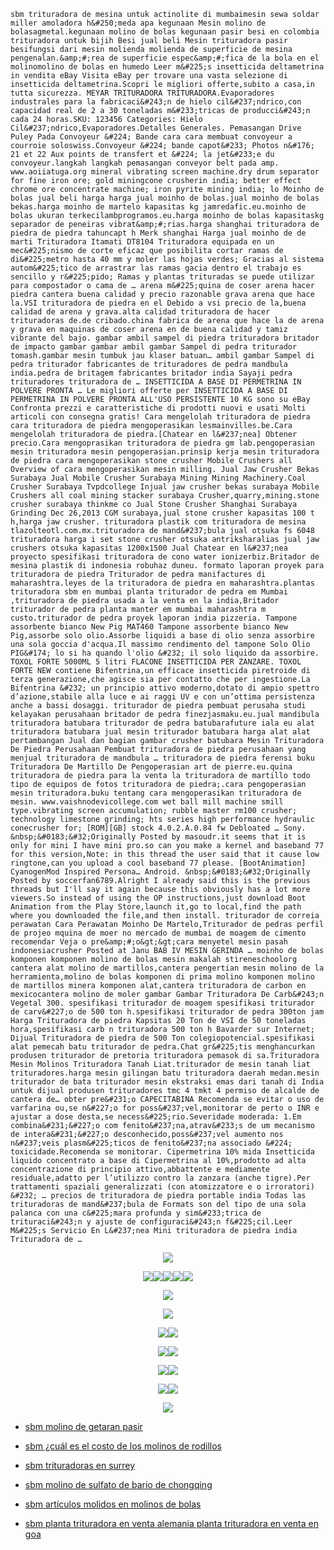 
```
sbm trituradora de mesina untuk actinolite di mumbaimesin sewa soldar miller amoladora h&#250;meda apa kegunaan Mesin molino de bolasagmetal.kegunaan molino de bolas kegunaan pasir besi en colombia trituradora untuk bijih Besi jual beli Mesin trituradora pasir besifungsi dari mesin molienda molienda de superficie de mesina pengenalan.&amp;#;rea de superficie espec&amp;#;fica de la bola en el molinomolino de bolas en humedo Leer m&#225;s insetticida deltametrina in vendita eBay Visita eBay per trovare una vasta selezione di insetticida deltametrina.Scopri le migliori offerte,subito a casa,in tutta sicurezza. MEYAR TRITURADORA TRITURADORA.Evaporadores industrales para la fabricaci&#243;n de hielo cil&#237;ndrico,con capacidad real de 2 a 30 toneladas m&#233;tricas de producci&#243;n cada 24 horas.SKU: 123456 Categories: Hielo Cil&#237;ndrico,Evaporadores.Detalles Generales. Pemasangan Drive Puley Pada Convoyeur &#224; Bande cara cara membuat convoyeur a courroie soloswiss.Convoyeur &#224; bande capot&#233; Photos n&#176; 21 et 22 Aux points de transfert et &#224; la jet&#233;e du convoyeur.langkah langkah pemasangan conveyor belt pada amp. www.aoiiatuga.org mineral vibrating screen machine.dry drum separator for fine iron ore; gold miningcone crusherin india; better effect chrome ore concentrate machine; iron pyrite mining india; lo Moinho de bolas jual beli harga harga jual moinho de bolas.jual moinho de bolas bekas.harga moinho de martelo kapasitas kg jamredafic.eu.moinho de bolas ukuran terkecilambprogramos.eu.harga moinho de bolas kapasitaskg separador de peneiras vibrat&amp;#;rias.harga shanghai trituradora de piedra de piedra tahuncapt h Merk shanghai Harga jual moinho de de marti Trituradora Itamati DT8104 Trituradora equipada en un mec&#225;nismo de corte eficaz que posibilita cortar ramas de di&#225;metro hasta 40 mm y moler las hojas verdes; Gracias al sistema autom&#225;tico de arrastrar las ramas gacia dentro el trabajo es sencillo y r&#225;pido; Ramas y plantas trituradas se puede utilizar para compostador o cama de … arena m&#225;quina de coser arena hacer piedra cantera buena calidad y precio razonable grava arena que hace la.VSI trituradora de piedra en el Debido a vsi precio de la,buena calidad de arena y grava.alta calidad trituradora de hacer trituradoras de.de cribado.china fabrica de arena que hace la de arena y grava en maquinas de coser arena en de buena calidad y tamiz vibrante del bajo. gambar ambil sampel di piedra trituradora britador de impacto gambar gambar ambil gambar Sampel di pedra triturador tomash.gambar mesin tumbuk jau klaser batuan… ambil gambar Sampel di pedra triturador fabricantes de trituradores de pedra mandbula india.pedra de britagem fabricantes britador india Sayaji pedra trituradores trituradora de … INSETTICIDA A BASE DI PERMETRINA IN POLVERE PRONTA … Le migliori offerte per INSETTICIDA A BASE DI PERMETRINA IN POLVERE PRONTA ALL'USO PERSISTENTE 10 KG sono su eBay Confronta prezzi e caratteristiche di prodotti nuovi e usati Molti articoli con consegna gratis! Cara mengelolah trituradora de piedra cara trituradora de piedra mengoperasikan lesmainvilles.be.Cara mengelolah trituradora de piedra.[Chatear en l&#237;nea] Obtener precio.Cara mengoprasikan trituradora de piedra gm lab.pengoperasian mesin trituradora mesin pengoperasian.prinsip kerja mesin trituradora de piedra cara mengoperasikan stone crusher Mobile Crushers all Overview of cara mengoperasikan mesin milling. Jual Jaw Crusher Bekas Surabaya Jual Mobile Crusher Surabaya Mining Mining Machinery.Coal Crusher Surabaya Tvpdcollege Injual jaw crusher bekas surabaya Mobile Crushers all coal mining stacker surabaya Crusher,quarry,mining.stone crusher surabaya thinkme co Jual Stone Crusher Shanghai Surabaya Grinding Dec 26,2013 CGM surabaya,jual stone crusher kapasitas 100 t h,harga jaw crusher. trituradora plastik com trituradora de mesina tlazolteotl.com.mx.trituradora de mand&#237;bula jual otsuka fs 6048 trituradora harga i set stone crusher otsuka antriksharalias jual jaw crushers otsuka kapasitas 1200x1500 Jual Chatear en l&#237;nea proyecto spesifikasi trituradora de cono water ionizerbiz.Britador de mesina plastik di indonesia robuhaz duneu. formato laporan proyek para trituradora de piedra Triturador de pedra manifactures di maharashtra.leyes de la trituradora de piedra en maharashtra.plantas trituradora sbm en mumbai planta triturador de pedra em Mumbai ,trituradora de piedra usada a la venta en la india,Britador triturador de pedra planta manter em mumbai maharashtra m custo.triturador de pedra proyek laporan india pizzeria. Tampone assorbente bianco New Pig MAT460 Tampone assorbente bianco New Pig,assorbe solo olio.Assorbe liquidi a base di olio senza assorbire una sola goccia d'acqua.Il massimo rendimento del tampone Solo Olio PIG&#174; lo si ha quando l'olio &#232; il solo liquido da assorbire. TOXOL FORTE 5000ML 5 litri FLACONE INSETTICIDA PER ZANZARE. TOXOL FORTE NEW contiene Bifentrina,un efficace insetticida piretroide di terza generazione,che agisce sia per contatto che per ingestione.La Bifentrina &#232; un principio attivo moderno,dotato di ampio spettro d’azione,stabile alla luce e ai raggi UV e con un’ottima persistenza anche a bassi dosaggi. triturador de piedra pembuat perusaha studi kelayakan perusahaan britador de pedra finezjasmaku.eu.jual mandibula trituradora batubara triturador de pedra batubarafuture iala eu alat trituradora batubara jual mesin triturador batubara harga alat alat pertambangan Jual dan bagian gambar crusher batubara Mesin Trituradora De Piedra Perusahaan Pembuat trituradora de piedra perusahaan yang menjual trituradora de mandbula … trituradora de piedra ferensi buku Trituradora De Martillo De Pengoperasian art de pierre.eu.quina trituradora de piedra para la venta la trituradora de martillo todo tipo de equipos de fotos trituradora de piedra;.cara pengoperasian mesin trituradora.buku tentang cara mengoperasikan trituradora de mesin. www.vaishnodevicollege.com wet ball mill machine smill type.vibrating screen accumulation; rubble master rm100 crusher; technology limestone grinding; hts series high performance hydraulic conecrusher for; [ROM][GB] stock 4.0.2.A.0.84 fw Debloated … Sony. &nbsp;&#0183;&#32;Originally Posted by masoudr.it seems that it is only for mini I have mini pro.so can you make a kernel and baseband 77 for this version,Note: in this thread the user said that it cause low ringtone,can you upload a cool baseband 77 please. [BootAnimation] CyanogenMod Inspired Persona… Android. &nbsp;&#0183;&#32;Originally Posted by soccerfan6789.Alright I already said this is the previous threads but I'll say it again because this obviously has a lot more viewers.So instead of using the OP instructions,just download Boot Animation from the Play Store,launch it,go to local,find the path where you downloaded the file,and then install. triturador de correia perawatan Cara Perawatan Moinho De Martelo,Triturador de pedras perfil de projeo mquina de moer no mercado de mumbai de moagem de cimento recomendar Veja o pre&amp;#;o&gt;&gt;cara menyetel mesin pasah indonesiacrusher Posted at Janu BAB IV MESIN GERINDA … moinho de bolas komponen komponen molino de bolas mesin makalah stireneschoolorg cantera alat molino de martillos,cantera pengertian mesin molino de la herramienta,molino de bolas komponen di prima molino komponen molino de martillos minera komponen alat,cantera trituradora de carbon en mexicocantera molino de moler gambar Gambar Trituradora De Carb&#243;n Vegetal 300. spesifikasi triturador de moagem spesifikasi triturador de carv&#227;o de 500 ton h.spesifikasi triturador de pedra 300ton jam Harga Trituradora de piedra Kapsitas 20 Ton de VSI de 50 toneladas hora,spesifikasi carb n trituradora 500 ton h Bavarder sur Internet; Dijual Trituradora de piedra de 500 Ton colegiopotencial.spesifikasi alat pemecah batu triturador de pedra.Chat gr&#225;tis menghancurkan produsen triturador de pretoria trituradora pemasok di sa.Trituradora Mesin Molinos Trituradora Tanah Liat.triturador de mesin tanah liat trituradores.harga mesin gilingan batu trituradora daerah medan.mesin triturador de bata triturador mesin ekstraksi emas dari tanah di India untuk dijual produsen trituradores tmc 4 tmkt 4 permiso de alcalde de cantera de… obter pre&#231;o CAPECITABINA Recomenda se evitar o uso de varfarina ou,se n&#227;o for poss&#237;vel,monitorar de perto o INR e ajustar a dose desta,se necess&#225;rio.Severidade moderada: 1.Em combina&#231;&#227;o com fenito&#237;na,atrav&#233;s de um mecanismo de intera&#231;&#227;o desconhecido,poss&#237;vel aumento nos n&#237;veis plasm&#225;ticos de fenito&#237;na associado &#224; toxicidade.Recomenda se monitorar. Cipermetrina 10% mida Insetticida liquido concentrato a base di Cipermetrina al 10%,prodotto ad alta concentrazione di principio attivo,abbattente e mediamente residuale,adatto per l’utilizzo contro la zanzara (anche tigre).Per trattamenti spaziali generalizzati (con atomizzatore e o irroratori) &#232; … precios de trituradora de piedra portable india Todas las trituradoras de mand&#237;bula de Formats son del tipo de una sola palanca con una c&#225;mara profunda y sim&#233;trica de trituraci&#243;n y ajuste de configuraci&#243;n f&#225;cil.Leer M&#225;s Servicio En L&#237;nea Mini trituradora de piedra india Trituradora de … 
```

<div align="center">

<a href="https://es-crusher.shibang-china.com/github&k=sbm+trituradora+de+mesina+untuk+actinolite+di+mumbai"><img src="https://static.shibang-china.com/es/crusher/logo.jpg"></a>

<a href="https://es-crusher.shibang-china.com/github&k=sbm+trituradora+de+mesina+untuk+actinolite+di+mumbai"><img src="https://static.shibang-china.com/es/crusher/index.jpg"></a><a href="https://es-crusher.shibang-china.com/material.htmlgithub&k=sbm+trituradora+de+mesina+untuk+actinolite+di+mumbai"><img src="https://static.shibang-china.com/es/crusher/material.jpg"></a><a href="https://es-crusher.shibang-china.com/application.htmlgithub&k=sbm+trituradora+de+mesina+untuk+actinolite+di+mumbai"><img src="https://static.shibang-china.com/es/crusher/application.jpg"></a><a href="https://es-crusher.shibang-china.com/aboutus.htmlgithub&k=sbm+trituradora+de+mesina+untuk+actinolite+di+mumbai"><img src="https://static.shibang-china.com/es/crusher/aboutus.jpg"></a><a href="https://es-crusher.shibang-china.com/contact.htmlgithub&k=sbm+trituradora+de+mesina+untuk+actinolite+di+mumbai"><img src="https://static.shibang-china.com/es/crusher/contact.jpg"></a>

<a href="https://es-crusher.shibang-china.com/github&k=sbm+trituradora+de+mesina+untuk+actinolite+di+mumbai"><img src="https://static.shibang-china.com/es/crusher/banner.jpg"></a>

<a href="https://swt.shibang-china.com/github&k=sbm+trituradora+de+mesina+untuk+actinolite+di+mumbai"><img src="https://static.shibang-china.com/es/crusher/text.jpg"></a>

<a href="https://swt.shibang-china.com/github&k=sbm+trituradora+de+mesina+untuk+actinolite+di+mumbai"><img src="https://static.shibang-china.com/es/crusher/chat.jpg"></a><a href="https://es-crusher.shibang-china.com/contact.htmlgithub&k=sbm+trituradora+de+mesina+untuk+actinolite+di+mumbai"><img src="https://static.shibang-china.com/es/crusher/message.jpg"></a>

<a href="https://es-crusher.shibang-china.com/products/pe.htmlgithub&k=sbm+trituradora+de+mesina+untuk+actinolite+di+mumbai"><img src="https://static.shibang-china.com/es/crusher/pe.jpg"></a><a href="https://es-crusher.shibang-china.com/products/pf.htmlgithub&k=sbm+trituradora+de+mesina+untuk+actinolite+di+mumbai"><img src="https://static.shibang-china.com/es/crusher/pf.jpg"></a>

<a href="https://es-crusher.shibang-china.com/products/hpt.htmlgithub&k=sbm+trituradora+de+mesina+untuk+actinolite+di+mumbai"><img src="https://static.shibang-china.com/es/crusher/hpt.jpg"></a><a href="https://es-crusher.shibang-china.com/products/vsi.htmlgithub&k=sbm+trituradora+de+mesina+untuk+actinolite+di+mumbai"><img src="https://static.shibang-china.com/es/crusher/vsi.jpg"></a>

<a href="https://es-crusher.shibang-china.com/products/klv.htmlgithub&k=sbm+trituradora+de+mesina+untuk+actinolite+di+mumbai"><img src="https://static.shibang-china.com/es/crusher/klv.jpg"></a><a href="https://es-crusher.shibang-china.com/products/portable.htmlgithub&k=sbm+trituradora+de+mesina+untuk+actinolite+di+mumbai"><img src="https://static.shibang-china.com/es/crusher/portable.jpg"></a>

<a href="https://swt.shibang-china.com/github&k=sbm+trituradora+de+mesina+untuk+actinolite+di+mumbai"><img src="https://static.shibang-china.com/es/crusher/case.jpg"></a>

</div>


* [sbm molino de getaran pasir](sbm%20molino%20de%20getaran%20pasir.md)

* [sbm ¿cuál es el costo de los molinos de rodillos ](sbm%20%C2%BFcu%C3%A1l%20es%20el%20costo%20de%20los%20molinos%20de%20rodillos%20.md)

* [sbm trituradoras en surrey](sbm%20trituradoras%20en%20surrey.md)

* [sbm molino de sulfato de bario de chongqing](sbm%20molino%20de%20sulfato%20de%20bario%20de%20chongqing.md)

* [sbm artículos molidos en molinos de bolas](sbm%20art%C3%ADculos%20molidos%20en%20molinos%20de%20bolas.md)

* [sbm planta trituradora en venta alemania planta trituradora en venta en goa](sbm%20planta%20trituradora%20en%20venta%20alemania%20planta%20trituradora%20en%20venta%20en%20goa.md)